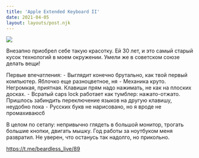 ```yaml
---
title: 'Apple Extended Keyboard II'
date: 2021-04-05
layout: layouts/post.njk
---
```


![](https://i.ibb.co/QNS4xYq/file-37.jpg)

Внезапно приобрел себе такую красотку. Ей 30 лет, и это самый старый кусок технологий в моем окружении. Умели же в советском союзе делать вещи!

Первые впечатления:
 ⁃ Выглядит конечно брутально, как твой первый компьютер. Яблочко еще разноцветное, ня
 ⁃ Механика круто. Негромкая, приятная. Клавиши прям надо нажимать, не как на плоских досках. 
 ⁃ Всратый caps lock работает как тумблер: нажато-отжато. Пришлось забиндить переключение языков на другую клавишу, неудобно пока
 ⁃ Русских букв не нарисовано, но я вроде не промахиваюсб

В целом по сетапу: непривычно глядеть в большой монитор, трогать большие кнопки, двигать мышку. Год работы за ноутбуком меня развратил. Не уверен, что останусь так надолго, но прикольно.

https://t.me/beardless_live/89
